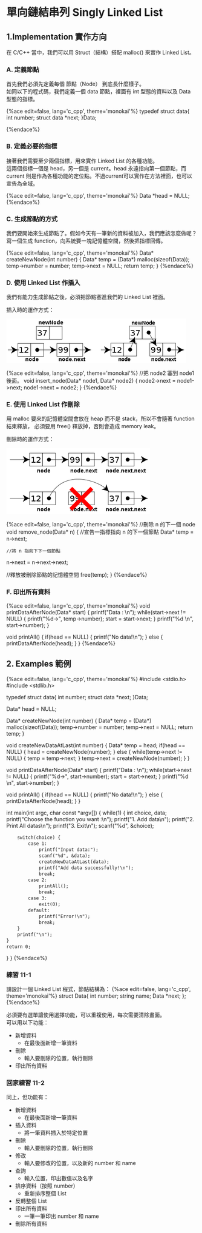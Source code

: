 # 單向鏈結串列 Singly Linked List

## 1.Implementation 實作方向

在 C/C++ 當中，我們可以用 Struct（結構）搭配 malloc() 來實作 Linked List。

### A. 定義節點
首先我們必須先定義每個 節點（Node） 到底長什麼樣子。  
如同以下的程式碼，我們定義一個 data 節點，裡面有 int 型態的資料以及 Data 型態的指標。

{%ace edit=false, lang='c_cpp', theme='monokai'%}
typedef struct data{
    int number;
    struct data *next;
}Data;

{%endace%}

### B. 定義必要的指標
接著我們需要至少兩個指標，用來實作 Linked List 的各種功能。  
這兩個指標一個是 head，另一個是 current。head 永遠指向第一個節點，而 current 則是作為各種功能的定位點。不過current可以實作在方法裡面，也可以宣告為全域。

{%ace edit=false, lang='c_cpp', theme='monokai'%}
Data *head = NULL;
{%endace%}

### C. 生成節點的方式
我們要開始來生成節點了。假如今天有一筆新的資料被加入，我們應該怎麼做呢？  
寫一個生成 function，向系統要一塊記憶體空間，然後把指標回傳。

{%ace edit=false, lang='c_cpp', theme='monokai'%}
Data* createNewNode(int number) {
    Data* temp = (Data*) malloc(sizeof(Data));
    temp->number = number;
    temp->next = NULL;
    return temp;
}
{%endace%}



### D. 使用 Linked List 作插入

我們有能力生成節點之後，必須把節點塞進我們的 Linked List 裡面。

插入時的運作方式：  

![linked-list-insert.png](img/linked-list-insert.png)

{%ace edit=false, lang='c_cpp', theme='monokai'%}
//把 node2 塞到 node1 後面。
void insert_node(Data* node1, Data* node2)
{
    node2->next = node1->next;
    node1->next = node2;
}
{%endace%}

### E. 使用 Linked List 作刪除

用 malloc 要來的記憶體空間會放在 heap 而不是 stack，所以不會隨著 function 結束釋放，
必須要用 free() 釋放掉，否則會造成 memory leak。  

刪除時的運作方式：  

![linked-list-del.png](img/linked-list-del.png)

{%ace edit=false, lang='c_cpp', theme='monokai'%}
//刪除 n 的下一個 node
void remove_node(Data* n)
{
	//宣告一指標指向 n 的下一個節點
	Data* temp = n->next;

	//將 n 指向下下一個節點
  n->next = n->next->next;

  //釋放被刪除節點的記憶體空間
  free(temp);
}
{%endace%}

### F. 印出所有資料


{%ace edit=false, lang='c_cpp', theme='monokai'%}
void printDataAfterNode(Data* start) {
    printf("Data : \n");
    while(start->next != NULL) {
        printf("%d->", temp->number);
        start = start->next;
    } 
    printf("%d \n", start->number);
}

void printAll() {
    if(head == NULL) {
        printf("No data!\n");
    } else {
        printDataAfterNode(head);
    }
}
{%endace%}

## 2. Examples 範例

{%ace edit=false, lang='c_cpp', theme='monokai'%}
#include <stdio.h>
#include <stdlib.h>

typedef struct data{
    int number;
    struct data *next;
}Data;

Data* head = NULL;

Data* createNewNode(int number) {
    Data* temp = (Data*) malloc(sizeof(Data));
    temp->number = number;
    temp->next = NULL;
    return temp;
}

void createNewDataAtLast(int number) {
    Data* temp = head;
    if(head == NULL) {
        head = createNewNode(number);
    } else {
        while(temp->next != NULL) {
            temp = temp->next;
        }
        temp->next = createNewNode(number);
    }
}

void printDataAfterNode(Data* start) {
    printf("Data : \n");
    while(start->next != NULL) {
        printf("%d->", start->number);
        start = start->next;
    } 
    printf("%d \n", start->number);
}

void printAll() {
    if(head == NULL) {
        printf("No data!\n");
    } else {
        printDataAfterNode(head);
    }
}

int main(int argc, char const *argv[])
{
    while(1) {
        int choice, data;
        printf("Choose the function you want :\n");
        printf("1. Add data\n");
        printf("2. Print All datas\n");
        printf("3. Exit\n");
        scanf("%d", &choice);

        switch(choice) {
            case 1:
                printf("Input data:");
                scanf("%d", &data);
                createNewDataAtLast(data);
                printf("Add data successfully!\n");
                break;
            case 2:
                printAll();
                break;
            case 3:
                exit(0);
            default:
                printf("Error!\n");
                break;
        }
        printf("\n");
    }
    return 0;
}
}
{%endace%}

### 練習 11-1

請設計一個 Linked List 程式，節點結構為：
{%ace edit=false, lang='c_cpp', theme='monokai'%}
struct Data{
    int number;
    string name;
    Data *next;
};
{%endace%}

必須要有選單讓使用選擇功能，可以重複使用，每次需要清除畫面。  
可以用以下功能：

* 新增資料
	* 在最後面新增一筆資料
* 刪除
	* 輸入要刪除的位置，執行刪除
* 印出所有資料

### 回家練習 11-2

同上，但功能有：

* 新增資料
	* 在最後面新增一筆資料
* 插入資料
	* 將一筆資料插入於特定位置
* 刪除
	* 輸入要刪除的位置，執行刪除
* 修改
	* 輸入要修改的位置，以及新的 number 和 name
* 查詢
	* 輸入位置，印出數值以及名字
* 排序資料（按照 number）
	* 重新排序整個 List
* 反轉整個 List
* 印出所有資料
	* 一筆一筆印出 number 和 name
* 刪除所有資料

